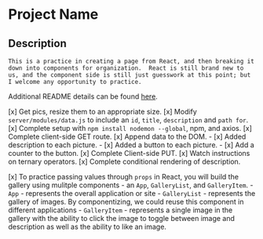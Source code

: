 # Project Name

## Description

    This is a practice in creating a page from React, and then breaking it down into components for organization.  React is still brand new to us, and the component side is still just guesswork at this point; but I welcome any opportunity to practice.  

Additional README details can be found [here](https://github.com/PrimeAcademy/readme-template/blob/master/README.md).

[x] Get pics, resize them to an appropriate size.
[x] Modify `server/modules/data.js` to include an `id`, `title`, `description` and `path for`.
[x] Complete setup with `npm install nodemon --global`, npm, and axios.
[x] Complete client-side GET route.
[x] Append data to the DOM.
    - [x] Added description to each picture.
    - [x] Added a button to each picture.
        - [x] Add a counter to the button.
[x] Complete Client-side PUT.
[x] Watch instructions on ternary operators.
[x] Complete conditional rendering of description.

[x] To practice passing values through `props` in React, you will build the gallery using mulitple components - an `App`, `GalleryList`, and `GalleryItem`.
    - `App` - represents the overall application or site 
    - `GalleryList` - represents the gallery of images. By componentizing, we could reuse this component in different applications
    - `GalleryItem` - represents a single image in the gallery with the ability to click the image to toggle between image and description as well as the ability to like an image.